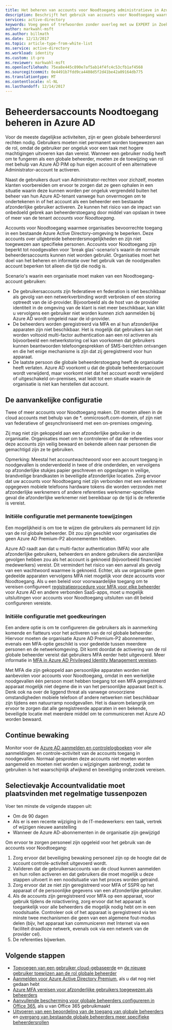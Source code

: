```yaml
---
title: Het beheren van accounts voor Noodtoegang administratieve in Azure AD | Microsoft Docs
description: Beschrijft het gebruik van accounts voor Noodtoegang waarmee organisaties bevoorrechte toegang in een bestaande Azure Active Directory-omgeving te beperken.
services: active-directory
keywords: Voeg geen of trefwoorden zonder overleg met uw EXPERT in Zoekmachineoptimalisatie bewerken.
author: markwahl-msft
ms.author: billmath
ms.date: 12/13/2017
ms.topic: article-type-from-white-list
ms.service: active-directory
ms.workload: identity
ms.custom: it-pro
ms.reviewer: markwahl-msft
ms.openlocfilehash: 75ea8e445c890e7af5ab14f4fc4c53cfb1af4568
ms.sourcegitcommit: 0e4491b7fdd9ca4408d5f2d41be42a09164db775
ms.translationtype: MT
ms.contentlocale: nl-NL
ms.lasthandoff: 12/14/2017
---
```

# <a name="managing-emergency-access-administrative-accounts-in-azure-ad"></a>Beheerdersaccounts Noodtoegang beheren in Azure AD 

Voor de meeste dagelijkse activiteiten, zijn er geen globale beheerdersrol rechten nodig.  Gebruikers moeten niet permanent worden toegewezen aan de rol, omdat de gebruiker per ongeluk voor een taak met hogere machtigingen uitvoeren kan dan vereist. Wanneer een gebruiker nodig heeft om te fungeren als een globale beheerder, moeten ze de toewijzing van rol met behulp van Azure AD PIM op hun eigen account of een alternatieve Administrator-account te activeren.

Naast de gebruikers duurt van Administrator-rechten voor zichzelf, moeten klanten voorbereiden om ervoor te zorgen dat ze geen ophalen in een situatie waarin deze kunnen worden per ongeluk vergrendeld buiten het beheer van hun Azure AD-tenant vanwege hun onvermogen om te ondertekenen in of het account als een beheerder een bestaande afzonderlijke gebruiker activeren.  Ze kunnen het risico van de impact van onbedoeld gebrek aan beheerderstoegang door middel van opslaan in twee of meer van de tenant *accounts voor Noodtoegang*.

Accounts voor Noodtoegang waarmee organisaties bevoorrechte toegang in een bestaande Azure Active Directory-omgeving te beperken. Deze accounts over uitgebreide beheerdersmogelijkheden en zijn niet toegewezen aan specifieke personen. Accounts voor Noodtoegang zijn beperkt tot noodgevallen voor 'break glas'-scenario's waarin de normale beheerdersaccounts kunnen niet worden gebruikt.  Organisaties moet het doel van het beheren en informatie over het gebruik van de noodgevallen account beperken tot alleen die tijd die nodig is.

Scenario's waarin een organisatie moet maken van een Noodtoegang-account gebruiken:

 - De gebruikersaccounts zijn federatieve en federation is niet beschikbaar als gevolg van een netwerkverbinding wordt verbroken of een storing optreedt van de id-provider.  Bijvoorbeeld als de host van de provider identiteit in de omgeving van de klant is niet meer beschikbaar, kan klikt u vervolgens een gebruiker niet worden kunnen zich aanmelden bij Azure AD wordt omgeleid naar de id-provider. 
 - De beheerders worden geregistreerd via MFA en al hun afzonderlijke apparaten zijn niet beschikbaar.  Het is mogelijk dat gebruikers kan niet worden voltooid multi-factor authentication aan een rol activeren als bijvoorbeeld een netwerkstoring cel kan voorkomen dat gebruikers kunnen beantwoorden telefoongesprekken of SMS-berichten ontvangen en die het enige mechanisme is zijn dat zij geregistreerd voor hun apparaat. 
 - De laatste persoon die globale beheerderstoegang heeft de organisatie heeft verlaten.  Azure AD voorkomt u dat de globale beheerdersaccount wordt verwijderd, maar voorkomt niet dat het account wordt verwijderd of uitgeschakeld on-premises, wat leidt tot een situatie waarin de organisatie is niet kan herstellen dat account.

## <a name="initial-configuration"></a>De aanvankelijke configuratie

Twee of meer accounts voor Noodtoegang maken.  Dit moeten alleen in de cloud accounts met behulp van de *. onmicrosoft.com-domein, of zijn niet van federatieve of gesynchroniseerd met een on-premises omgeving.  

Zij mag niet zijn gekoppeld aan een afzonderlijke gebruiker in de organisatie.  Organisaties moet om te controleren of dat de referenties voor deze accounts zijn veilig bewaard en bekende alleen naar personen die gemachtigd zijn ze te gebruiken. 

Opmerking: Meestal het accountwachtwoord voor een account toegang in noodgevallen is onderverdeeld in twee of drie onderdelen, en vervolgens op afzonderlijke stukjes papier geschreven en opgeslagen in veilige, brandveilige brandkasten in beveiligde afzonderlijke locaties. Zorg ervoor dat uw accounts voor Noodtoegang niet zijn verbonden met een werknemer opgegeven mobiele telefoons hardware tokens die worden verzonden met afzonderlijke werknemers of andere referenties werknemer-specifieke geval die afzonderlijke werknemer niet bereikbaar op de tijd is de referentie is vereist. 

### <a name="initial-configuration-with-permanent-assignments"></a>Initiële configuratie met permanente toewijzingen

Een mogelijkheid is om toe te wijzen die gebruikers als permanent lid zijn van de rol globale beheerder.  Dit zou zijn geschikt voor organisaties die geen Azure AD Premium-P2 abonnementen hebben.

Azure AD raadt aan dat u multi-factor authentication (MFA) voor alle afzonderlijke gebruikers, beheerders en andere gebruikers die aanzienlijke gevolgen hebben zou als het account is geknoeid (bijvoorbeeld financieel medewerkers) vereist. Dit vermindert het risico van een aanval als gevolg van een wachtwoord waarmee is geknoeid. Echter, als uw organisatie geen gedeelde apparaten vervolgens MFA niet mogelijk voor deze accounts voor Noodtoegang.  Als u een beleid voor voorwaardelijke toegang om te vereisen configureert [registratieprocedure voor MFA voor elke beheerder](https://docs.microsoft.com/en-us/azure/multi-factor-authentication/multi-factor-authentication-get-started-user-states) voor Azure AD en andere verbonden SaaS-apps, moet u mogelijk uitsluitingen voor accounts voor Noodtoegang uitsluiten van dit beleid configureren vereiste.

### <a name="initial-configuration-with-approvals"></a>Initiële configuratie met goedkeuringen

Een andere optie is om te configureren die gebruikers als in aanmerking komende en fiatteurs voor het activeren van de rol globale beheerder.  Hiervoor moeten de organisatie Azure AD Premium-P2 abonnementen, evenals een MFA-optie geschikt is voor gedeelde tussen meerdere personen en de netwerkomgeving.  Dit komt doordat de activering van de rol globale beheerder vereist dat gebruikers MFA eerder hebt uitgevoerd.  Meer informatie in [MFA in Azure AD Privileged Identity Management vereisen](https://docs.microsoft.com/en-us/azure/active-directory/active-directory-privileged-identity-management-how-to-require-mfa).

Met MFA die zijn gekoppeld aan persoonlijke apparaten worden niet aanbevolen voor accounts voor Noodtoegang, omdat in een werkelijke noodgevallen één persoon moet hebben toegang tot een MFA geregistreerd apparaat mogelijk niet degene die in van het persoonlijke apparaat bezit is.  Denk ook na over de liggend threat als vanwege onvoorziene omstandigheden mobiele telefoon of andere netwerken niet beschikbaar zijn tijdens een natuurramp noodgevallen.  Het is daarom belangrijk om ervoor te zorgen dat alle geregistreerde apparaten in een bekende, beveiligde locatie met meerdere middel om te communiceren met Azure AD worden bewaard.

## <a name="ongoing-monitoring"></a>Continue bewaking

Monitor voor de [Azure AD aanmelden en controlelogboeken](https://docs.microsoft.com/en-us/azure/active-directory/active-directory-reporting-activity-sign-ins) voor alle aanmeldingen en controle-activiteit van de accounts toegang in noodgevallen.  Normaal gesproken deze accounts niet moeten worden aangemeld en moeten niet worden u wijzigingen aanbrengt, zodat te gebruiken is het waarschijnlijk afwijkend en beveiliging onderzoek vereisen.

## <a name="account-check-validation-must-occur-at-regular-intervals"></a>Selectievakje Accountvalidatie moet plaatsvinden met regelmatige tussenpozen

Voer ten minste de volgende stappen uit:
 - Om de 90 dagen
 - Als er is een recente wijziging in de IT-medewerkers: een taak, vertrek of wijzigen nieuwe aanstelling
 - Wanneer de Azure AD-abonnementen in de organisatie zijn gewijzigd

Om ervoor te zorgen personeel zijn opgeleid voor het gebruik van de accounts voor Noodtoegang:

1.  Zorg ervoor dat beveiliging bewaking personeel zijn op de hoogte dat de account controle-activiteit uitgevoerd wordt.
2.  Valideren dat de gebruikersaccounts van de cloud kunnen aanmelden en hun rollen activeren en dat gebruikers die moet mogelijk u deze stappen uitvoert in een noodsituatie van het proces worden getraind.
3.  Zorg ervoor dat ze niet zijn geregistreerd voor MFA of SSPR op het apparaat of de persoonlijke gegevens van een afzonderlijke gebruiker.  
4. Als de accounts zijn geregistreerd voor MFA op een apparaat, voor gebruik tijdens de rolactivering, zorg ervoor dat het apparaat is toegankelijk voor alle beheerders die mogelijk nodig hebt om in een noodsituatie.  Controleer ook of het apparaat is geregistreerd via ten minste twee mechanismen die geen van een algemene fout-modus delen (bijv, het apparaat kan communiceren met Internet via een faciliteit draadloze netwerk, evenals ook via een netwerk van de provider cel).
5.  De referenties bijwerken.

## <a name="next-steps"></a>Volgende stappen
- [Toevoegen van een gebruiker cloud-gebaseerde](add-users-azure-active-directory.md) en [de nieuwe gebruiker toewijzen aan de rol globale beheerder](active-directory-users-assign-role-azure-portal.md)
- [Aanmelden voor Azure Active Directory Premium](active-directory-get-started-premium.md), als u dat nog niet gedaan hebt
- [Azure MFA vereisen voor afzonderlijke gebruikers toegewezen als beheerders](https://docs.microsoft.com/azure/multi-factor-authentication/multi-factor-authentication-get-started-user-states)
- [Aanvullende bescherming voor globale beheerders configureren in Office 365](https://support.office.com/article/Protect-your-Office-365-global-administrator-accounts-6b4ded77-ac8d-42ed-8606-c014fd947560), als u van Office 365 gebruikmaakt
- [Uitvoeren van een beoordeling van de toegang van globale beheerders](active-directory-privileged-identity-management-how-to-start-security-review.md) en [overgang van bestaande globale beheerders meer specifieke beheerdersrollen](active-directory-assign-admin-roles-azure-portal.md)

